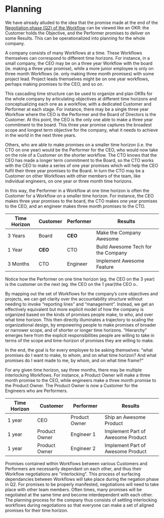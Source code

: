 # Planning



We have already alluded to the idea that 
the promise made at the end of the [Negotiation phase (Q2) of the Workflow](/workflow/workflow.html#the-four-phases-of-workflow)
can be viewed like an OKR: the Customer holds the Objective, and the Performer promises to deliver on some Results. 
This can be operationalized into
planning for the whole company.

A company consists of many Workflows at a time. These Workflows themselves can
correspond to different time horizons. For instance, in a small company, the CEO may be on a three year
Workflow with the board (ie. making a three year promise), while a more junior
employee is only on three month Workflows (ie. only making three month promises) with some
project lead. Project leads themselves might be on one year workflows, perhaps
making promises to the CEO, and so on.

This cascading time structure can be used to organize and plan OKRs for the
whole company by articulating objectives at different time horizons and
conceptualizing each one as a workflow, with a dedicated Customer and Performer
at each stage. For instance, there may be a single three year Workflow where the
CEO is the Performer and the Board of Directors is the Customer. At this point, the CEO
is the only one able to make a three year commitment to the board. 
This three year promise captures the broadest scope and longest term objective for the company,
what it needs to achieve in the world in the next three years.

Others, who are able to make promises on a smaller time horizon (i.e. the CTO on one year)
would be the Performer for the CEO, who would now take on the role of a
Customer on the shorter workflow. The CTO knows that the CEO has made a longer term commitment to the
Board, so the CTO works with the CEO to make a series of one year promises which
will help the CEO fulfil their three year promises to the Board. In turn the CTO may be a
Customer on other Workflows with other members of the team, like individual engineers, on one year or three month time horizons.

In this way, the Performer in a Workflow at one time horizon is often the
Customer for a Workflow on a smaller time horizon. For instance, the CEO makes
three year promises to the board, the CTO makes one year promises to the CEO, and an
engineer makes three month promises to the CTO.

| Time Horizon | Customer | Performer | Results  |
|---------| ---------- | ---       | --- | 
| 3 Years | Board | **CEO** | Make the Company Awesome  |
| 1 Year | **CEO** | CTO | Build Awesome Tech for the Company  |
| 3 Months | CTO | Engineer | Implement Awesome Feature | 

Notice how the Performer on one time horizon (eg. the CEO on the 3 year) is the customer on the next (eg. the CEO on the 1 year)the CEO o..

By mapping out the set of Workflows for
the company’s core objectives and projects, we can get clarity over the
accountability structure without needing to invoke “reporting lines” and
“management”. Instead, we get an effectively equivalent but more explicit model
of how the company is organized based on the kinds of promises people make, to
who, and over what time horizon. This then directly illuminates a trajectory to
scaling the organizational design, by empowering people to make promises of broader or narrower scope,
and of shorter or longer time horizons. “Hierarchy” emerges here from the explicit responsibilities people are
willing to take in terms of the scope and time-horizon of promises they are willing to
make.

In the end, the goal is for every employee to be asking themselves: “what
promises do I want to make, to whom, and on what time horizon? And what promises
do I want made to me, by whom, and on what time frame?”

For any given time horizon, say three months, there may be multiple interlocking
Workflows. For instance, a Product Owner will make a three month promise to the
CEO, while engineers make a three month promise to the Product Owner. The
Product Owner is now a Customer for the Engineers who are Performers.

| Time Horizon | Customer | Performer | Results  |
|---------| ---------- | ---       | --- | 
| 1 year | CEO | Product Owner | Ship an Awesome Product  |
| 1 year | Product Owner | Engineer 1 | Implement Part of Awesome Product | 
| 1 year | Product Owner | Engineer 2 | Implement Part of Awesome Product | 

Promises contained within Workflows between various Customers and Performers are
necessarily dependant on each other, and thus their Workflow negotiations are
"interlocking". This process of surfacing dependancies between Workflows will
take place during the negation phase in Q2. For promises to be properly
manifested, negotiations will need to take place with other team members. Often
times, many promises will be negotiated at the same time and become
interdependent with each other.  The planning process for the company thus
consists of settling interlocking workflows during negotiations so that everyone
can make a set of aligned promises for their time horizon.

